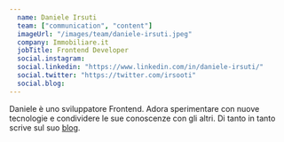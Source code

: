 ```yaml
---
  name: Daniele Irsuti
  team: ["communication", "content"]
  imageUrl: "/images/team/daniele-irsuti.jpeg"
  company: Immobiliare.it
  jobTitle: Frontend Developer
  social.instagram: 
  social.linkedin: "https://www.linkedin.com/in/daniele-irsuti/"
  social.twitter: "https://twitter.com/irsooti"
  social.blog: 
---
```


Daniele è uno sviluppatore Frontend. Adora sperimentare con nuove tecnologie e condividere le sue conoscenze con gli altri.
Di tanto in tanto scrive sul suo [blog](https://danieleirsuti.dev/).
